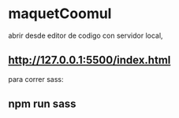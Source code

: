 # maquetCoomul
abrir desde editor de codigo con servidor local,
## http://127.0.0.1:5500/index.html

para correr sass:
## npm run sass
